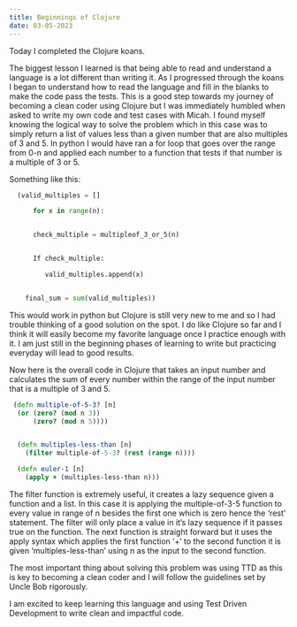 ```yaml
---
title: Beginnings of Clojure
date: 03-05-2023
---
```



Today I completed the Clojure koans. 


The biggest lesson I learned is that being able to read and understand a language is a lot different than writing it. As I progressed through the koans I began to understand how to read the language and fill in the blanks to make the code pass the tests. This is a good step towards my journey of becoming a clean coder using Clojure but I was immediately humbled when  asked to write my own code and test cases with Micah. I found myself knowing the logical way to solve the problem which in this case was to simply return a list of values less than a given number that are also multiples of 3 and 5. In python I would have ran a for loop that goes over the range from 0-n and applied each number to a function that tests if that number is a multiple of 3 or 5.



Something like this:
```python
  (valid_multiples = [] 

      for x in range(n):


      check_multiple = multipleof_3_or_5(n)


      If check_multiple:

         valid_multiples.append(x)


    final_sum = sum(valid_multiples))
```


This would work in python but Clojure is still very new to me and so I had trouble thinking of a good solution on the spot. I do like Clojure so far and I think it will easily become my favorite language once I practice enough with it. I am just still in the beginning phases of learning to write but practicing everyday will lead to good results.



Now here is the overall code in Clojure that takes an input number and calculates the sum of every number within the range of the input number that is a multiple of 3 and 5.


  ```clojure
   (defn multiple-of-5-3? [n]  
    (or (zero? (mod n 3))
        (zero? (mod n 5))))


    (defn multiples-less-than [n]
      (filter multiple-of-5-3? (rest (range n))))

    (defn euler-1 [n]
      (apply + (multiples-less-than n)))
```
The filter function is extremely useful, it creates a lazy sequence given a function and a list. In this case it is applying the multiple-of-3-5 function to every value in range of n besides the first one which is zero hence the ‘rest’ statement. The filter will only place a value in it’s lazy sequence if it passes true on the function. The next function is straight forward but it uses the apply syntax which applies the first function ‘+’ to the second function it is given ‘multiples-less-than’ using n as the input to the second function. 



The most important thing about solving this problem was using TTD as this is key to becoming a clean coder and I will follow the guidelines set by Uncle Bob rigorously. 

I am excited to keep learning this language and using Test Driven Development to write clean and impactful code.

